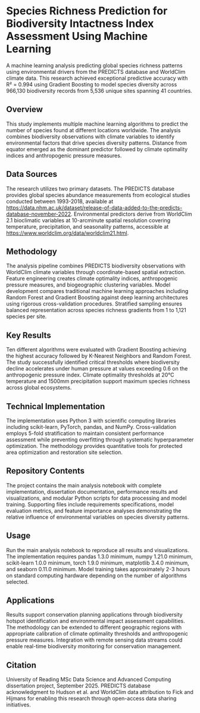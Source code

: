# Species Richness Prediction for Biodiversity Intactness Index Assessment Using Machine Learning

A machine learning analysis predicting global species richness patterns using environmental drivers from the PREDICTS database and WorldClim climate data. This research achieved exceptional predictive accuracy with R² = 0.994 using Gradient Boosting to model species diversity across 966,130 biodiversity records from 5,536 unique sites spanning 41 countries.

## Overview
This study implements multiple machine learning algorithms to predict the number of species found at different locations worldwide. The analysis combines biodiversity observations with climate variables to identify environmental factors that drive species diversity patterns. Distance from equator emerged as the dominant predictor followed by climate optimality indices and anthropogenic pressure measures.

## Data Sources
The research utilizes two primary datasets. The PREDICTS database provides global species abundance measurements from ecological studies conducted between 1993-2018, available at https://data.nhm.ac.uk/dataset/release-of-data-added-to-the-predicts-database-november-2022. Environmental predictors derive from WorldClim 2.1 bioclimatic variables at 10-arcminute spatial resolution covering temperature, precipitation, and seasonality patterns, accessible at https://www.worldclim.org/data/worldclim21.html.

## Methodology
The analysis pipeline combines PREDICTS biodiversity observations with WorldClim climate variables through coordinate-based spatial extraction. Feature engineering creates climate optimality indices, anthropogenic pressure measures, and biogeographic clustering variables. Model development compares traditional machine learning approaches including Random Forest and Gradient Boosting against deep learning architectures using rigorous cross-validation procedures. Stratified sampling ensures balanced representation across species richness gradients from 1 to 1,121 species per site.

## Key Results
Ten different algorithms were evaluated with Gradient Boosting achieving the highest accuracy followed by K-Nearest Neighbors and Random Forest. The study successfully identified critical thresholds where biodiversity decline accelerates under human pressure at values exceeding 0.6 on the anthropogenic pressure index. Climate optimality thresholds at 20°C temperature and 1500mm precipitation support maximum species richness across global ecosystems.

## Technical Implementation
The implementation uses Python 3 with scientific computing libraries including scikit-learn, PyTorch, pandas, and NumPy. Cross-validation employs 5-fold stratification to maintain consistent performance assessment while preventing overfitting through systematic hyperparameter optimization. The methodology provides quantitative tools for protected area optimization and restoration site selection.

## Repository Contents
The project contains the main analysis notebook with complete implementation, dissertation documentation, performance results and visualizations, and modular Python scripts for data processing and model training. Supporting files include requirements specifications, model evaluation metrics, and feature importance analyses demonstrating the relative influence of environmental variables on species diversity patterns.

## Usage
Run the main analysis notebook to reproduce all results and visualizations. The implementation requires pandas 1.3.0 minimum, numpy 1.21.0 minimum, scikit-learn 1.0.0 minimum, torch 1.9.0 minimum, matplotlib 3.4.0 minimum, and seaborn 0.11.0 minimum. Model training takes approximately 2-3 hours on standard computing hardware depending on the number of algorithms selected.

## Applications
Results support conservation planning applications through biodiversity hotspot identification and environmental impact assessment capabilities. The methodology can be extended to different geographic regions with appropriate calibration of climate optimality thresholds and anthropogenic pressure measures. Integration with remote sensing data streams could enable real-time biodiversity monitoring for conservation management.

## Citation
University of Reading MSc Data Science and Advanced Computing dissertation project, September 2025. PREDICTS database acknowledgment to Hudson et al. and WorldClim data attribution to Fick and Hijmans for enabling this research through open-access data sharing initiatives.
